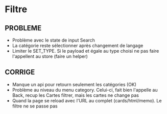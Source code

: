 # Filtre
## PROBLEME
- Problème avec le state de input Search
- La catégorie reste sélectionner après changement de langage
- Limiter le SET_TYPE. Si le payload et égale au type choisi ne pas faire l'appellent au store (faire un helper)


## CORRIGE
- Manque un api pour retourn seulement les catégories (OK)
- Problème au niveau du menu category. Celui-ci, fait bien l'appelle au Back, recup les Cartes filtrer, mais les cartes ne change pas
- Quand la page se reload avec l'URL au complet (cards/html/memo). Le filtre ne se passe pas
